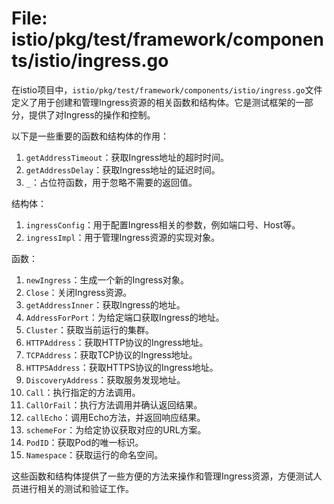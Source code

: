 # File: istio/pkg/test/framework/components/istio/ingress.go

在istio项目中，`istio/pkg/test/framework/components/istio/ingress.go`文件定义了用于创建和管理Ingress资源的相关函数和结构体。它是测试框架的一部分，提供了对Ingress的操作和控制。

以下是一些重要的函数和结构体的作用：

1. `getAddressTimeout`：获取Ingress地址的超时时间。
2. `getAddressDelay`：获取Ingress地址的延迟时间。
3. `_`：占位符函数，用于忽略不需要的返回值。

结构体：

1. `ingressConfig`：用于配置Ingress相关的参数，例如端口号、Host等。
2. `ingressImpl`：用于管理Ingress资源的实现对象。

函数：

1. `newIngress`：生成一个新的Ingress对象。
2. `Close`：关闭Ingress资源。
3. `getAddressInner`：获取Ingress的地址。
4. `AddressForPort`：为给定端口获取Ingress的地址。
5. `Cluster`：获取当前运行的集群。
6. `HTTPAddress`：获取HTTP协议的Ingress地址。
7. `TCPAddress`：获取TCP协议的Ingress地址。
8. `HTTPSAddress`：获取HTTPS协议的Ingress地址。
9. `DiscoveryAddress`：获取服务发现地址。
10. `Call`：执行指定的方法调用。
11. `CallOrFail`：执行方法调用并确认返回结果。
12. `callEcho`：调用Echo方法，并返回响应结果。
13. `schemeFor`：为给定协议获取对应的URL方案。
14. `PodID`：获取Pod的唯一标识。
15. `Namespace`：获取运行的命名空间。

这些函数和结构体提供了一些方便的方法来操作和管理Ingress资源，方便测试人员进行相关的测试和验证工作。

